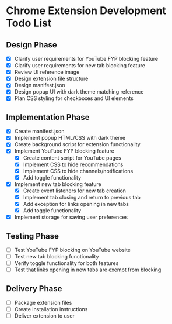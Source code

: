 # Chrome Extension Development Todo List

## Design Phase
- [x] Clarify user requirements for YouTube FYP blocking feature
- [x] Clarify user requirements for new tab blocking feature
- [x] Review UI reference image
- [x] Design extension file structure
- [x] Design manifest.json
- [x] Design popup UI with dark theme matching reference
- [x] Plan CSS styling for checkboxes and UI elements

## Implementation Phase
- [x] Create manifest.json
- [x] Implement popup HTML/CSS with dark theme
- [x] Create background script for extension functionality
- [x] Implement YouTube FYP blocking feature
  - [x] Create content script for YouTube pages
  - [x] Implement CSS to hide recommendations
  - [x] Implement CSS to hide channels/notifications
  - [x] Add toggle functionality
- [x] Implement new tab blocking feature
  - [x] Create event listeners for new tab creation
  - [x] Implement tab closing and return to previous tab
  - [x] Add exception for links opening in new tabs
  - [x] Add toggle functionality
- [x] Implement storage for saving user preferences

## Testing Phase
- [ ] Test YouTube FYP blocking on YouTube website
- [ ] Test new tab blocking functionality
- [ ] Verify toggle functionality for both features
- [ ] Test that links opening in new tabs are exempt from blocking

## Delivery Phase
- [ ] Package extension files
- [ ] Create installation instructions
- [ ] Deliver extension to user
